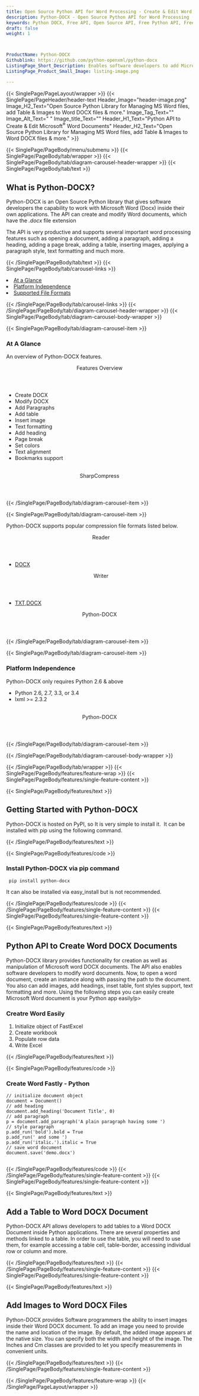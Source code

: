 ```yaml
---
title: Open Source Python API for Word Processing - Create & Edit Word DOCX
description: Python-DOCX - Open Source Python API for Word Processing (DOCX) documents. Create, modify and Manipulate, Add table & images to Word files via Python library.
keywords: Python DOCX, Free API, Open Source API, Free Python API, Free DOCX API, Open Source DOCX API, Python Word processing, Python Word processing APIs, Python Docx API, Python .doc API, Python word library, create  Word Documents, modify Word documents, add image to word files, Open Source Python Libraries, Open Source Word processing
draft: false
weight: 1



ProductName: Python-DOCX
Githublink: https://github.com/python-openxml/python-docx
ListingPage_Short_Description: Enables software developers to add Microsoft Word 2007 DOCX file processing capabilities to their Python applications.
ListingPage_Product_Small_Image: listing-image.png 

---
```


{{< SinglePage/PageLayout/wrapper >}}
{{< SinglePage/PageHeader/header-text
Header_Image="header-image.png"
Image_H2_Text="Open Source Python Library for Managing MS Word files, add Table & Images to Word DOCX files & more."
Image_Tag_Text=""
Image_Alt_Text=" "
Image_title_Text=""
Header_H1_Text="Python API to Create & Edit Microsoft<sup>®</sup> Word Documents"
Header_H2_Text="Open Source Python Library for Managing MS Word files, add Table & Images to Word DOCX files & more." >}}

{{< SinglePage/PageBody/menu/submenu >}}
{{< SinglePage/PageBody/tab/wrapper >}}
{{< SinglePage/PageBody/tab/diagram-carousel-header-wrapper >}}
{{< SinglePage/PageBody/tab/text >}}



<h2 class="h2title">What is Python-DOCX?</h2>
<p>Python-DOCX is an Open Source Python library that gives software developers the capability to work with Microsoft Word (Docx) inside their own applications. The API can create and modify Word documents, which have the <em>.docx</em> file extension</p>
<p>The API is very productive and supports several important word processing features such as opening a document, adding a paragraph, adding a heading, adding a page break, adding a table, inserting images, applying a paragraph style, text formatting and much more.</p>

{{< /SinglePage/PageBody/tab/text >}}
{{< SinglePage/PageBody/tab/carousel-links >}}

<li data-target="#diagramcarousel" data-slide-to="0"><a href="#">At a Glance</a></li>
<li data-target="#diagramcarousel" data-slide-to="2"><a href="#">Platform Independence</a></li>
<li data-target="#diagramcarousel" data-slide-to="1"><a class="activetab" href="#">Supported File Formats</a></li>


{{< /SinglePage/PageBody/tab/carousel-links >}}
{{< /SinglePage/PageBody/tab/diagram-carousel-header-wrapper >}}
{{< SinglePage/PageBody/tab/diagram-carousel-body-wrapper >}}

{{< SinglePage/PageBody/tab/diagram-carousel-item >}}
<h3>At A Glance</h3>
<p>An overview of Python-DOCX features.</p>
<div class="diagram1 d1-poi">
<div class="d1-row">
<div class="d1-col d1-left"><header>Features Overview</header>
<ul>
<li>Create DOCX</li>
<li>Modify DOCX</li>
<li>Add Paragraphs</li>
<li>Add table</li>
<li>Insert image</li>
<li>Text formatting</li>
<li>Add heading</li>
<li>Page break</li>
<li>Set colors</li>
<li>Text alignment</li>
<li>Bookmarks support</li>
</ul>
</div>
<!--/left-->
<div class="d1-col d1-right"> </div>
</div>
<div class="d1-logo" style="border: none;"><!--<img src='listing-image.png' alt="Compression APIs for .NET" />--><header>SharpCompress</header><footer><small></small></footer></div>
<!--/logo--></div>
<!--/diagram1-->
{{< /SinglePage/PageBody/tab/diagram-carousel-item >}}

{{< SinglePage/PageBody/tab/diagram-carousel-item >}}
<p>Python-DOCX supports popular compression file formats listed below.</p>
<div class="diagram1 d2  d1-poi">
<div class="d1-row">
<div class="d1-col d1-left"><header><i class="fa fa-arrows-v "> </i> Reader</header>
<ul>
<li><a href="https://docs.fileformat.com/word-processing/docx/">DOCX</a></li>
</ul>
</div>
<!--/left-->
<div class="d1-col d1-right"><header><i class="fa  fa-long-arrow-down"> </i> Writer</header>
<ul>
<li><a href="https://docs.fileformat.com/word-processing/txt/">TXT</a>,<a href="https://docs.fileformat.com/word-processing/docx/">DOCX</a></li>
</ul>
</div>
<!--/right--></div>
<!--/row-->
<div class="d1-logo" style="border: none;"><!--<img src='listing-image.png' alt="Compression APIs for .NET" />--><header>Python-DOCX</header><footer><small></small></footer></div>
<!--/logo--></div>
<!--/diagram2-->
{{< /SinglePage/PageBody/tab/diagram-carousel-item >}}

{{< SinglePage/PageBody/tab/diagram-carousel-item >}}
<h3>Platform Independence</h3>
<p>Python-DOCX only requires Python 2.6 & above</p>
<div class="diagram1 d1-poi">
<div class="d1-row">
<div class="d1-col d1-left">
<ul>
<li>Python 2.6, 2.7, 3.3, or 3.4</li>
<li>lxml &gt;= 2.3.2</li>
</ul>
</div>
<!--/left-->
<div class="d1-col d1-right"> </div>
<!--/right--></div>
<!--/row-->
<div class="d1-logo" style="border: none;"><!--<img src='listing-image.png' alt="Compression APIs for .NET" />--><header>Python-DOCX</header><footer><small></small></footer></div>
<!--/logo--></div>
<!--/diagram2 -->
{{< /SinglePage/PageBody/tab/diagram-carousel-item >}}

{{< /SinglePage/PageBody/tab/diagram-carousel-body-wrapper >}}

{{< /SinglePage/PageBody/tab/wrapper >}}
{{< SinglePage/PageBody/features/feature-wrap >}}
{{< SinglePage/PageBody/features/single-feature-content >}}

{{< SinglePage/PageBody/features/text >}}
<h2 class="h2title">Getting Started with Python-DOCX</h2>
<p>Python-DOCX is hosted on PyPI, so It is very simple to install it.  It can be installed with pip using the following command.</p>
{{< /SinglePage/PageBody/features/text >}}

{{< SinglePage/PageBody/features/code >}}
<h3>Install Python-DOCX via pip command</h3>
<pre><code class="html"> pip install python-docx  </code></pre>

<p>It can also be installed via easy_install but is not recommended.</p>
{{< /SinglePage/PageBody/features/code >}}
{{< /SinglePage/PageBody/features/single-feature-content >}}
{{< SinglePage/PageBody/features/single-feature-content >}}

{{< SinglePage/PageBody/features/text >}}
<h2 class="h2title">Python API to Create Word DOCX Documents</h2>
<p>Python-DOCX library provides functionality for creation as well as manipulation of Microsoft word DOCX documents. The API also enables software developers to modify word documents. Now, to open a word document, create an instance along with passing the path to the document. You also can add images, add headings, inset table, font styles support, text formatting and more. Using the following steps you can easily create Microsoft Word document is your Python app easily/p&gt;</p>
<h3>Creatre Word Easily</h3>
<ol>
<li>Initialize object of FastExcel</li>
<li>Create workbook</li>
<li>Populate row data</li>
<li>Write Excel</li>
</ol>
{{< /SinglePage/PageBody/features/text >}}

{{< SinglePage/PageBody/features/code >}}
<h3>Create Word Fastly - Python</h3>
<pre><code class="c#">// initialize document object
document = Document()
// add heading
document.add_heading('Document Title', 0)
// add paragraph
p = document.add_paragraph('A plain paragraph having some ')
// style paragraph
p.add_run('bold').bold = True
p.add_run(' and some ')
p.add_run('italic.').italic = True
// save word document
document.save('demo.docx')
                                    </code></pre>


{{< /SinglePage/PageBody/features/code >}}
{{< /SinglePage/PageBody/features/single-feature-content >}}
{{< SinglePage/PageBody/features/single-feature-content >}}

{{< SinglePage/PageBody/features/text >}}
<h2 class="h2title">Add a Table to Word DOCX Document</h2>
<p>Python-DOCX API allows developers to add tables to a Word DOCX Document inside Python applications. There are several properties and methods linked to a table. In order to use the table, you will need to use them, for example accessing a table cell, table-border, accessing individual row or column and more.</p>

{{< /SinglePage/PageBody/features/text >}}
{{< /SinglePage/PageBody/features/single-feature-content >}}
{{< SinglePage/PageBody/features/single-feature-content >}}

{{< SinglePage/PageBody/features/text >}}
<h2 class="h2title">Add Images to Word DOCX Files</h2>
<p>Python-DOCX provides Software programmers the ability to insert images inside their Word DOCX document. To add an image you need to provide the name and location of the image. By default, the added image appears at the native size. You can specify both the width and height of the image. The Inches and Cm classes are provided to let you specify measurements in convenient units.</p>

{{< /SinglePage/PageBody/features/text >}}
{{< /SinglePage/PageBody/features/single-feature-content >}}

{{< /SinglePage/PageBody/features/feature-wrap >}}
{{< /SinglePage/PageLayout/wrapper >}}